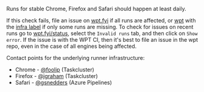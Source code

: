 Runs for stable Chrome, Firefox and Safari should happen at least daily.

If this check fails, file an issue on [wpt.fyi](https://github.com/web-platform-tests/wpt.fyi) if all runs are affected, or [wpt](https://github.com/web-platform-tests/wpt) with the [infra label](https://github.com/web-platform-tests/wpt/labels/infra) if only some runs are missing. To check for issues on recent runs go to [wpt.fyi/status](https://wpt.fyi/status), select the `Invalid runs` tab, and then click on `Show error`. If the issue is with the WPT CI, then it's best to file an issue in the wpt repo, even in the case of all engines being affected.

Contact points for the underlying runner infrastructure:
* Chrome - [@foolip](https://github.com/foolip) (Taskcluster)
* Firefox - [@jgraham](http://github.com/jgraham) (Taskcluster)
* Safari - [@gsnedders](https://github.com/gsnedders) (Azure Pipelines)
